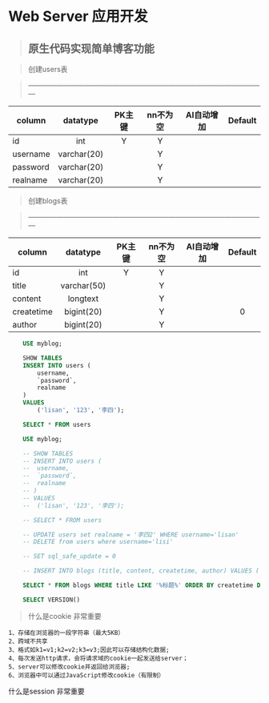 # Web Server 应用开发

>## 原生代码实现简单博客功能

> 创建users表

> ——————————————————————————————————

| column        | datatype    |  PK主键 | nn不为空 | AI自动增加 | Default |
| --------      | :-----:     | :----:  | :----:   | :----:     | :----:  |
| id            |int          |   Y     |  Y       |            |         |
| username      | varchar(20) |         |  Y       |            |         |
| password      | varchar(20) |         |  Y       |            |         |
| realname      | varchar(20) |         |  Y       |            |         |


> 创建blogs表

> ——————————————————————————————————

| column        | datatype    |  PK主键 | nn不为空 | AI自动增加 | Default |
| --------      | :-----:     | :----:  | :----:  | :----:    | :----:  |
| id            |int          |   Y     |  Y      |           |         |
| title         | varchar(50) |         |  Y      |           |         |
| content       | longtext    |         |  Y      |           |         |
| createtime    | bigint(20)  |         |  Y      |           |     0   |
| author        | bigint(20)  |         |  Y      |           |         |


```SQL
    USE myblog;

    SHOW TABLES 
    INSERT INTO users (
        username,
        `password`,
        realname
    )
    VALUES
        ('lisan', '123', '李四');

    SELECT * FROM users

    USE myblog;

    -- SHOW TABLES 
    -- INSERT INTO users (
    -- 	username,
    -- 	`password`,
    -- 	realname
    -- )
    -- VALUES
    -- 	('lisan', '123', '李四');

    -- SELECT * FROM users

    -- UPDATE users set realname = '李四2' WHERE username='lisan'
    -- DELETE from users where username='lisi'

    -- SET sql_safe_update = 0

    -- INSERT INTO blogs (title, content, createtime, author) VALUES ('标题A','内容A',1546870368066,'lisi')

    SELECT * FROM blogs WHERE title LIKE '%标题%' ORDER BY createtime DESC;

    SELECT VERSION()

```

> 什么是cookie  非常重要

```
1、存储在浏览器的一段字符串（最大5KB）
2、跨域不共享
3、格式如k1=v1;k2=v2;k3=v3;因此可以存储结构化数据;
4、每次发送http请求，会将请求域的cookie一起发送给server；
5、server可以修改cookie并返回给浏览器;
6、浏览器中可以通过JavaScript修改cookie（有限制）

```


什么是session  非常重要

